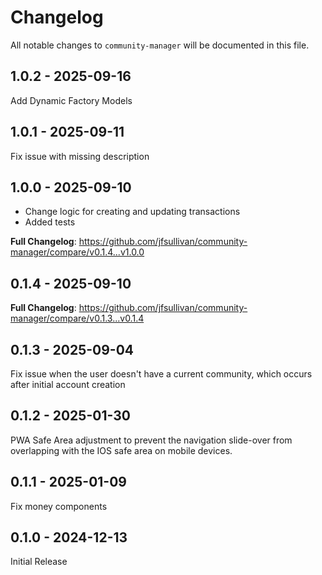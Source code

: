 # Changelog

All notable changes to `community-manager` will be documented in this file.

## 1.0.2 - 2025-09-16

Add Dynamic Factory Models

## 1.0.1 - 2025-09-11

Fix issue with missing description

## 1.0.0 - 2025-09-10

- Change logic for creating and updating transactions
- Added tests

**Full Changelog**: https://github.com/jfsullivan/community-manager/compare/v0.1.4...v1.0.0

## 0.1.4 - 2025-09-10

**Full Changelog**: https://github.com/jfsullivan/community-manager/compare/v0.1.3...v0.1.4

## 0.1.3 - 2025-09-04

Fix issue when the user doesn't have a current community, which occurs after initial account creation

## 0.1.2 - 2025-01-30

PWA Safe Area adjustment to prevent the navigation slide-over from overlapping with the IOS safe area on mobile devices.

## 0.1.1 - 2025-01-09

Fix money components

## 0.1.0 - 2024-12-13

Initial Release
